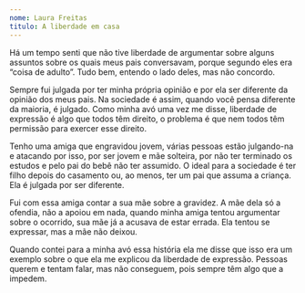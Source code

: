 ```yaml
---
nome: Laura Freitas
titulo: A liberdade em casa
---
```


Há um tempo senti que não tive liberdade de argumentar sobre alguns assuntos sobre os quais meus pais conversavam, porque segundo eles era “coisa de adulto”. Tudo bem, entendo o lado deles, mas não concordo.

Sempre fui julgada por ter minha própria opinião e por ela ser diferente da opinião dos meus pais. Na sociedade é assim, quando você pensa diferente da maioria, é julgado. Como minha avó uma vez me disse, liberdade de expressão é algo que todos têm direito, o problema é que nem todos têm permissão para exercer esse direito.

Tenho uma amiga que engravidou jovem, várias pessoas estão  julgando-na e atacando por isso, por ser jovem e mãe solteira, por não ter terminado os estudos e pelo pai do bebê não ter assumido. O ideal para a sociedade é ter filho depois do casamento ou, ao menos, ter um pai que assuma a criança. Ela é julgada por ser diferente.

Fui com essa amiga contar a sua mãe sobre a gravidez. A mãe dela só a ofendia, não a apoiou em nada, quando minha amiga tentou argumentar sobre o ocorrido, sua mãe já a acusava de estar errada. Ela tentou se expressar, mas a mãe não deixou.

Quando contei para a minha avó essa história ela me disse que isso era um exemplo sobre o que ela me explicou da liberdade de expressão. Pessoas querem e tentam falar, mas não conseguem, pois sempre têm algo que a impedem.

